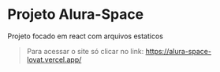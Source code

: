 # Projeto Alura-Space

Projeto focado em react com arquivos estaticos

> Para acessar o site só clicar no link: https://alura-space-lovat.vercel.app/
